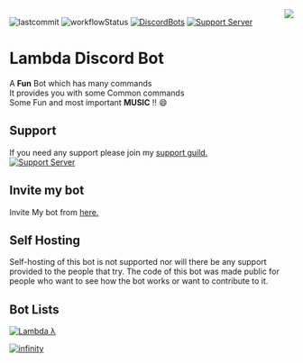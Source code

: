<div>
    <img src="https://cdn.discordapp.com/avatars/752052866809593906/dfb1b8e77716930909f756f2a757f4c4.png" align="right"/>
</div>

![lastcommit] ![workflowStatus] [![DiscordBots][dbl]][dblLink] [![Support Server][chat]][server] 
# Lambda Discord Bot
A **Fun** Bot which has many commands<br/>
It provides you with some Common commands<br/>
Some Fun and most important **MUSIC** !! 😄

## Support
If you need any support please join my [support guild.][server] <br/>
[![Support Server][banner]][server]


## Invite my bot
Invite My bot from [here.][invitelink] 

## Self Hosting
Self-hosting of this bot is not supported nor will there be any support provided to the people that try. 
The code of this bot was made public for people who want to see how the bot works or want to contribute to it.

## Bot Lists 
<a href="https://top.gg/bot/752052866809593906"><img src="https://top.gg/api/widget/752052866809593906.svg" alt="Lambda λ" /></a> 
<br>

[![infinity]][infinityLink]
<br>


[server]: https://discord.com/invite/XCNehWVrH7
[chat]: https://discord.com/api/guilds/755433534495391805/embed.png?style=shield
[banner]: https://invidget.switchblade.xyz/XCNehWVrH7
[image]: https://cdn.discordapp.com/avatars/752052866809593906/dfb1b8e77716930909f756f2a757f4c4.png
[invitelink]:https://top.gg/bot/752052866809593906/invite

[lastcommit]:https://img.shields.io/github/last-commit/Zone-Infinity/LambdaDiscordBot
[dbl]:https://discordbots.org/api/widget/status/752052866809593906.png
[dblLink]:https://discordbots.org/bot/752052866809593906
[workflowStatus]:https://img.shields.io/github/workflow/status/Zone-Infinity/LambdaDiscordBot/Java%20CI%20with%20Maven?event=push

[infinity]: https://infinitybotlist.com/bots/752052866809593906/widget?size=small
[infinityLink]: https://infinitybotlist.com/bots/752052866809593906